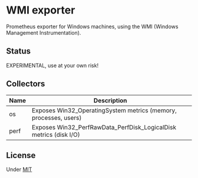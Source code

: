 # WMI exporter

Prometheus exporter for Windows machines, using the WMI (Windows Management Instrumentation).


## Status

EXPERIMENTAL, use at your own risk!


## Collectors

Name     | Description
---------|-------------
os | Exposes Win32_OperatingSystem metrics (memory, processes, users)
perf | Exposes Win32_PerfRawData_PerfDisk_LogicalDisk metrics (disk I/O)


## License

Under [MIT](LICENSE)
